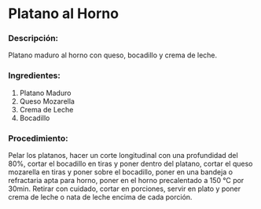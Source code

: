 # Platano al Horno
### Descripción:
Platano maduro al horno con queso, bocadillo y crema de leche.

### Ingredientes:

1. Platano Maduro
1. Queso Mozarella
1. Crema de Leche
1. Bocadillo

### Procedimiento:
Pelar los platanos, hacer un corte longitudinal con una profundidad del 80%, cortar el bocadillo en tiras y poner dentro del platano, cortar el queso mozarella en tiras y poner sobre el bocadillo, poner en una bandeja o refractaria apta para horno, poner en el horno precalentado a 150 °C por 30min. Retirar con cuidado, cortar en porciones, servir en plato y poner crema de leche o nata de leche encima de cada porción.

